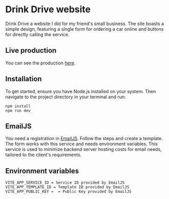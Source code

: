 # Drink Drive website
Drink Drive a website I did for my friend's small business.  The site boasts a simple design, featuring a single form for ordering a car online and buttons for directly calling the service.

## Live production
You can see the production [here](https://www.drinkdriveplovdiv.com/).

## Installation
To get started, ensure you have Node.js installed on your system. Then navigate to the project directory in your terminal and run:

```
npm install
npm run dev
```

## EmailJS
You need a registration in [EmailJS](https://www.emailjs.com/). Follow the steps and create a template. The form works with this service and needs environment variables. This service is used to minimize backend server hosting costs for email needs, tailored to the client's requirements.

## Environment variables
```
VITE_APP_SERVICE_ID = Service ID provided by EmailJS
VITE_APP_TEMPLATE_ID = Template ID provided by EmailJS
VITE_APP_PUBLIC_KEY =  = Public Key provided by EmailJS
 ```
